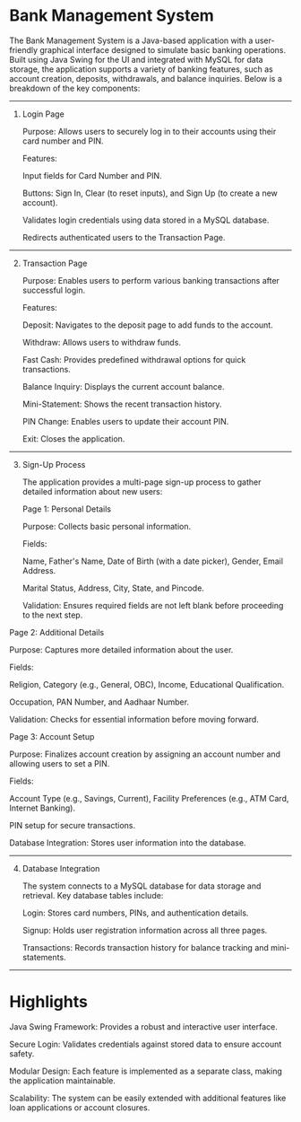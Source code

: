 # Bank Management System

The Bank Management System is a Java-based application with a user-friendly graphical interface designed to simulate basic banking operations. Built using Java Swing for the UI and integrated with MySQL for data storage, the application supports a variety of banking features, such as account creation, deposits, withdrawals, and balance inquiries. Below is a breakdown of the key components:


---

1. Login Page

      Purpose: Allows users to securely log in to their accounts using their card number and PIN.
      
      Features:
      
      Input fields for Card Number and PIN.
      
      Buttons: Sign In, Clear (to reset inputs), and Sign Up (to create a new account).
      
      Validates login credentials using data stored in a MySQL database.
      
      Redirects authenticated users to the Transaction Page.




---

2. Transaction Page

      Purpose: Enables users to perform various banking transactions after successful login.
      
      Features:
      
      Deposit: Navigates to the deposit page to add funds to the account.
      
      Withdraw: Allows users to withdraw funds.
      
      Fast Cash: Provides predefined withdrawal options for quick transactions.
      
      Balance Inquiry: Displays the current account balance.
      
      Mini-Statement: Shows the recent transaction history.
      
      PIN Change: Enables users to update their account PIN.
      
      Exit: Closes the application.




---

3. Sign-Up Process

      The application provides a multi-page sign-up process to gather detailed information about new users:
      
      Page 1: Personal Details
      
      Purpose: Collects basic personal information.
      
      Fields:
      
      Name, Father's Name, Date of Birth (with a date picker), Gender, Email Address.
      
      Marital Status, Address, City, State, and Pincode.


      Validation: Ensures required fields are not left blank before proceeding to the next step.

   


Page 2: Additional Details

  Purpose: Captures more detailed information about the user.
  
  Fields:
  
  Religion, Category (e.g., General, OBC), Income, Educational Qualification.
  
  Occupation, PAN Number, and Aadhaar Number.
  
  
  Validation: Checks for essential information before moving forward.

  


Page 3: Account Setup

  Purpose: Finalizes account creation by assigning an account number and allowing users to set a PIN.
  
  Fields:
  
  Account Type (e.g., Savings, Current), Facility Preferences (e.g., ATM Card, Internet Banking).
  
  PIN setup for secure transactions.
  
  
  Database Integration: Stores user information into the database.



---

4. Database Integration

      The system connects to a MySQL database for data storage and retrieval. Key database tables include:
      
      Login: Stores card numbers, PINs, and authentication details.
      
      Signup: Holds user registration information across all three pages.
      
      Transactions: Records transaction history for balance tracking and mini-statements.



---

# Highlights

Java Swing Framework: Provides a robust and interactive user interface.

Secure Login: Validates credentials against stored data to ensure account safety.

Modular Design: Each feature is implemented as a separate class, making the application maintainable.

Scalability: The system can be easily extended with additional features like loan applications or account closures.

